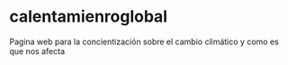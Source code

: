 # calentamienroglobal
Pagina web para la concientización sobre el cambio climático y como es que nos afecta
